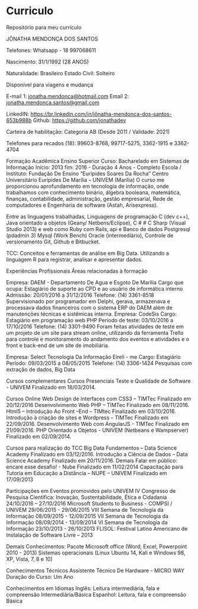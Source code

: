 # Curriculo
Repositório para meu currículo


JÔNATHA MENDONÇA DOS SANTOS

Telefones: Whatsapp - 18 997068611 

Nascimento: 31/1/1992 (28 ANOS)

Naturalidade: Brasileiro Estado Civil: Solteiro

Disponível para viagens e mudança

E-mail 1: jonatha.mendonca@hotmail.com
Email 2: jonatha.mendonca.santos@gmail.com

LinkedIN: https://br.linkedin.com/in/jônatha-mendonça-dos-santos-653b988b
Github: https://github.com/jonathadev

Carteira de habilitação: Categoria AB (Desde 2011 / Validade: 2021)

Telefones para recados (18): 99603-8768, 99717-5275, 3362-1915 e 3362-4704


Formação Acadêmica
Ensino Superior
Curso: Bacharelado em Sistemas de Informação
Início: 2013 fim: 2016 - Duração 4 Anos - Completo
Escola / Instituto: Fundação De Ensino “Eurípides Soares Da Rocha” Centro Universitário Eurípides De
Marília – UNIVEM (Marília)
O curso me proporcionou aprofundamento em tecnologia de informação, onde trabalhamos com conhecimento
binário, álgebra booleana, matemática, finanças, contabilidade, administração, gestão empresarial, Rede de
computadores e Engenharia de software (Astah, Arisexpress).

Entre as linguagens trabalhadas, Linguagens de programação C (dev c++), Java orientado a objetos (Geany/
Netbens/Eclipse), C # # C Sharp (Visual Studio 2013) e web como Ruby com Rails, api e Banco de dados
Postgresql (pdadmin 3) Mysql (Work Bench) Oracle (intermediário), Controle de versionamento Git, Github
e Bitbucket.

TCC: Conceitos e ferramentas de análise em Big Data.
Utilizando a linguagem R para registrar, analisar e apresentar dados.


Experiências Profissionais
Áreas relacionadas à formação

Empresa: DAEM - Departamento De Agua e Esgoto De Marilia
Cargo que ocupa: Estagiário de suporte ao CPD e ao usuário de informática interno
Admissão: 20/01/2016 a 31/12/2016 Telefone: (14) 3361-8518
Supervisionado por programador em Delphi, gerava, armazenava e processava dados financeiros com o
sistema ERP do DAEM além de manutenções técnicas e sistêmicas interna.
Empresa: CodeSis Cargo: Estagiário em programação web PHP
Período de teste: 03/10/2016 a 17/10/2016 Telefone: (14) 3301-9490
Foram feitas atividades de teste em um projeto de um site para stream online, utilizando da ferramenta Trello
para controle e monitoramento do andamento dos eventos e atividades e o front e back-end de um site de
imobiliária.

Empresa: Select Tecnologia Da Informação Eireli - me
Cargo: Estagiário Período: 09/03/2015 a 08/05/2015 Telefone: (14) 3306-1424
Pesquisas com extração de dados, Big Data

Cursos complementares
Cursos Presenciais
Teste e Qualidade de Software - UNIVEM Finalizado em 18/03/2014.

Cursos Online
Web
Design de interfaces com CSS3 – TIMTec Finalizado em 20/12/2016
Desenvolvimento Web PHP – TIMTec Finalizado em 08/11/2016.
Html5 – Introdução Ao Front –End – TIMtec Finalizado em 03/10/2016.
Introdução à criação de sites e Wordpress – TIMTec Finalizado em 22/09/2016.
Desenvolvimento Web com AngularJS - TIMTec Finalizado em 21/09/2016.
PHP Orientado a Objetos - UNIVEM (Netbeans e Wampserver) Finalizado em 02/09/2014.

Cursos para realização do TCC
Big Data Fundamentos – Data Science Academy Finalizado em 03/12/2016.
Introdução a Ciência de Dados – Data Science Academy Finalizado em 20/11/2016.
Demais
Falar em público: encare esse desafio! - Nube Finalizado em 11/02/2014
Capacitação para Tutoria em Educação a Distância – NUPE – UNIVEM Finalizado em 17/09/2013

Participações em Eventos promovidos pelo UNIVEM
IV Congresso de Pesquisa Cientifica: Inovação, Sustentabilidade, Ética e Cidadania 24/10/2016 – 27/10/2016
Microsoft Students to Business - COMPSI / UNIVEM 29/06/2015 - 29/06/2015
VIII Semana de Tecnologia da Informação 08/09/2015 - 12/09/2015
VII Semana de Tecnologia da Informação 08/09/2014 - 13/09/2014
VI Semana de Tecnologia da Informação 23/10/2013 - 26/10/2013
FLISOL: Festival Latino Americano de Instalação de Software Livre – 2013

Demais Conhecimentos:
Pacote Microsoft office (Word, Excel, Powerpoint 2010 - 2013)
Sistemas operacionais (Linux Ubuntu 14, Kali e Windows 98, XP, Vista, 7, 8 e 10)

Conhecimentos Técnicos
Assistente Técnico De Hardware - MICRO WAY Duração do Curso: Um Ano


Conhecimentos em Idiomas
Inglês: Leitura intermediária, fala e compreensão Intermediária/Básica
Espanhol: Leitura, fala e compreensão Básica
